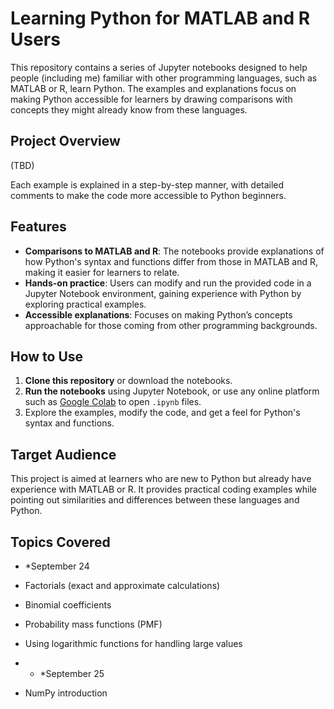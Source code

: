 # Learning Python for MATLAB and R Users

This repository contains a series of Jupyter notebooks designed to help people (including me) familiar with other programming languages, such as MATLAB or R, learn Python. The examples and explanations focus on making Python accessible for learners by drawing comparisons with concepts they might already know from these languages.

## Project Overview

(TBD)
  
Each example is explained in a step-by-step manner, with detailed comments to make the code more accessible to Python beginners.

## Features

- **Comparisons to MATLAB and R**: The notebooks provide explanations of how Python's syntax and functions differ from those in MATLAB and R, making it easier for learners to relate.
- **Hands-on practice**: Users can modify and run the provided code in a Jupyter Notebook environment, gaining experience with Python by exploring practical examples.
- **Accessible explanations**: Focuses on making Python’s concepts approachable for those coming from other programming backgrounds.

## How to Use

1. **Clone this repository** or download the notebooks.
2. **Run the notebooks** using Jupyter Notebook, or use any online platform such as [Google Colab](https://colab.research.google.com/) to open `.ipynb` files.
3. Explore the examples, modify the code, and get a feel for Python's syntax and functions.

## Target Audience

This project is aimed at learners who are new to Python but already have experience with MATLAB or R. It provides practical coding examples while pointing out similarities and differences between these languages and Python.

## Topics Covered 
- *September 24
- Factorials (exact and approximate calculations)
- Binomial coefficients
- Probability mass functions (PMF)
- Using logarithmic functions for handling large values

- - *September 25
- NumPy introduction
